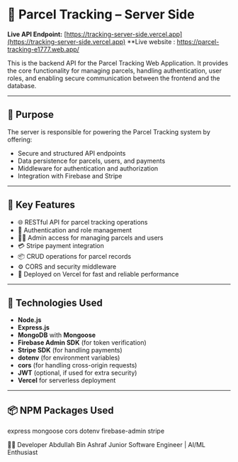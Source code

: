 # 🚚 Parcel Tracking – Server Side

**Live API Endpoint:** [https://tracking-server-side.vercel.app](https://tracking-server-side.vercel.app)
**Live website : https://parcel-tracking-e1777.web.app/


This is the backend API for the Parcel Tracking Web Application. It provides the core functionality for managing parcels, handling authentication, user roles, and enabling secure communication between the frontend and the database.

---

## 🎯 Purpose

The server is responsible for powering the Parcel Tracking system by offering:
- Secure and structured API endpoints
- Data persistence for parcels, users, and payments
- Middleware for authentication and authorization
- Integration with Firebase and Stripe

---

## 🚀 Key Features

- 🌐 RESTful API for parcel tracking operations
- 🔐 Authentication and role management
- 🧑‍💼 Admin access for managing parcels and users
- 💳 Stripe payment integration
- 📦 CRUD operations for parcel records
- ⚙️ CORS and security middleware
- 🧪 Deployed on Vercel for fast and reliable performance

---

## 🧰 Technologies Used

- **Node.js**
- **Express.js**
- **MongoDB** with **Mongoose**
- **Firebase Admin SDK** (for token verification)
- **Stripe SDK** (for handling payments)
- **dotenv** (for environment variables)
- **cors** (for handling cross-origin requests)
- **JWT** (optional, if used for extra security)
- **Vercel** for serverless deployment

---

## 📦 NPM Packages Used
express
mongoose
cors
dotenv
firebase-admin
stripe




🧑‍💻 Developer
Abdullah Bin Ashraf
Junior Software Engineer | AI/ML Enthusiast
